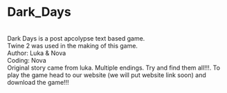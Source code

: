# Dark_Days
<br>
Dark Days is a post apcolypse text based game.
<br>
Twine 2 was used in the making of this game.
<br>
Author: Luka & Nova
<br>
Coding: Nova
<br>
Original story came from luka. Multiple endings. Try and find them all!!!. To play the game head to our website (we will put website link soon) and download the game!!!
